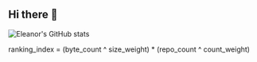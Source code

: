 ## Hi there 👋


![Eleanor's GitHub stats](https://github-readme-stats.vercel.app/api?username=eleanor128&show_icons=true&theme=cobalt)


ranking_index = (byte_count ^ size_weight) * (repo_count ^ count_weight)

<!--
**eleanor128/eleanor128** is a ✨ _special_ ✨ repository because its `README.md` (this file) appears on your GitHub profile.

Here are some ideas to get you started:

- 🔭 I’m currently working on ...
- 🌱 I’m currently learning ...
- 👯 I’m looking to collaborate on ...
- 🤔 I’m looking for help with ...
- 💬 Ask me about ...
- 📫 How to reach me: ...
- 😄 Pronouns: ...
- ⚡ Fun fact: ...
-->
